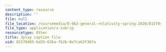 ```yaml
---
content_type: resource
description: ''
file: null
file_location: /coursemedia/8-962-general-relativity-spring-2020/81570485bd2b63bafb2b8e7ca63f36fa_LoIq6KElVxs.srt
file_type: application/x-subrip
resourcetype: Other
title: 3play caption file
uid: 81570485-bd2b-63ba-fb2b-8e7ca63f36fa
---
```

